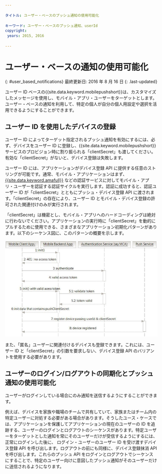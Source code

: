 ```yaml
---

タイトル: ユーザー・ベースのプッシュ通知の使用可能化

キーワード: ユーザー・ベースのプッシュ通知、userId
copyright:
 years: 2015, 2016

---
```


# ユーザー・ベースの通知の使用可能化
{: #user_based_notifications}
最終更新日: 2016 年 8 月 16 日
{: .last-updated}

ユーザー ID ベースの{{site.data.keyword.mobilepushshort}}は、カスタマイズしたメッセージを使用し、モバイル・アプリ・ユーザーをターゲットとします。ユーザー・ベースの通知を利用して、特定の個人が自分の個人用設定や選択を活用できるようにすることができます。  

## ユーザー ID を使用したデバイスの登録
ユーザー ID によってターゲット指定されるプッシュ通知を有効にするには、必ず、デバイスをユーザー ID に登録し、{{site.data.keyword.mobilepushshort}}サービスのプロビジョン時に割り振られる「clientSecret」も渡してください。有効な「clientSecret」がないと、デバイス登録は失敗します。  

ユーザー ID には、アプリケーションがデバイス登録 API に提供する任意のストリングが可能です。通常、モバイル・アプリケーションはまず、[{{site.data.keyword.amafull}}](https://console.ng.bluemix.net/docs/services/mobileaccess/index.html) などの認証サービスに対してモバイル・アプリ・ユーザーを認証する認証サイクルを実行します。認証に成功すると、認証ユーザー ID が「clientSecret」とともにプッシュ・デバイス登録 API に渡されます。「clientSecret」の存在により、ユーザー ID とモバイル・デバイス登録の許可された関連付けのみが実行されます。


「clientSecret」は機密とし、モバイル・アプリへのハードコーディングは絶対に行わないでください。アプリケーションの実行時に「clientSecret」を動的にプルするために使用できる、さまざまなアプリケーション初期化パターンがあります。以下のシーケンス図に、このパターンの概要を示します。

![通知の使用可能化](images/init_client_secret.jpg) 

また、「匿名」ユーザーに関連付けるデバイスも登録できます。これには、ユーザー ID と「clientSecret」の引数を要求しない、デバイス登録 API のバリアントを使用する必要があります。   

## ユーザーのログイン/ログアウトの同期化とプッシュ通知の使用可能化 

ユーザーがログインしている場合にのみ通知を送信するようにすることができます。 

例えば、デバイスを家族や職場のチームで共有していて、家族またはチーム内の特定ユーザーに対処する必要がある場合があります。そうしたユース・ケースでは、アプリケーションを保護してアプリケーションの現在のユーザーの ID を追跡する、ユーザーのログインとログアウトのシーケンスがあります。特定ユーザーをターゲットとした通知を常にそのユーザーだけが受信するようにするには、正常にログインした後に、 ログイン・ユーザーのユーザー ID を受け渡すデバイス登録 API を呼び出します。ログアウトの前にも同様に、デバイス登録抹消 API を呼び出します。これらのプッシュ API をログインとログアウトでシーケンスにすることで、特定のユーザー向けに意図したプッシュ通知がそのユーザーだけに送信されるようになります。
